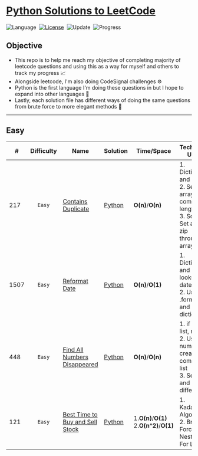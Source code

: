 # [Python Solutions to LeetCode](https://leetcode.com/problemset/all/)

![Language](https://img.shields.io/badge/language-Python%20%20%20-blue.svg)&nbsp;
[![License](https://img.shields.io/badge/license-MIT-blue.svg)](./LICENSE.md)&nbsp;
![Update](https://img.shields.io/badge/update-daily-green.svg)&nbsp;
![Progress](https://img.shields.io/badge/progress-5%20%2F%202147-ff69b4.svg)&nbsp;

## Objective
* This repo is to help me reach my objective of completing majority of leetcode questions and using this as a way for myself and others to track my progress 📈
* Alongside leetcode, I'm also doing CodeSignal challenges ⚙️
* Python is the first language I'm doing these questions in but I hope to expand into other languages 🐍
* Lastly, each solution file has different ways of doing the same questions from brute force to more elegant methods 🔁

---

## Easy

|#|Difficulty|Name|Solution|Time/Space|Technique Used|
|---|:------:|-----|------|------|-----|
|217|`Easy`|[Contains Duplicate](https://leetcode.com/problems/contains-duplicate/)|[Python]()|**O(n)**/**O(n)**|1. Dictionary and iterate <br>2. Set the array and compare lengths<br>3. Sort, Set and zip through array|
|1507|`Easy`|[Reformat Date](https://leetcode.com/problems/reformat-date/)|[Python]()|**O(n)**/**O(1)**|1. Dictionary and lookup date <br>2. Use .format and dictionary|
|448|`Easy`|[Find All Numbers Disappeared](https://leetcode.com/problems/find-all-numbers-disappeared-in-an-array/)|[Python]()|**O(n)**/**O(n)**|1. if not in list, return <br>2. Use numpy to create a compare list<br>3. Set(list) and return difference|
|121|`Easy`|[Best Time to Buy and Sell Stock](https://leetcode.com/problems/best-time-to-buy-and-sell-stock/)|[Python]()|1.**O(n)**/**O(1)**<br>2.**O(n^2)**/**O(1)**|1. Kadane's Algorithm<br>2. Brute Force - Nested For Loop|

<!-- ---|``|[]()|[Python]()|**O()**|**O()**|----Note---| -->
